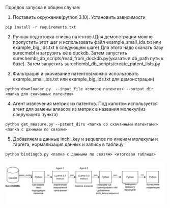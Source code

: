 Порядок запуска в общем случае:

1. Поставить окружение(python 3.10). Установить зависимости
```
pip install -r requirements.txt
```

2. Ручная подготовка списка патентов.(Для демонстрации можно пропустить этот шаг и использовать файл example_small_ids.txt или example_big_ids.txt в следующем шаге)
Для этого надо скачать базу surecmebl и загрузить её в duckdb. 
Затем запустить surechembl_db_scripts/read_from_duckdb.py(указать в db_path путь к базе).
Затем запустить surechembl_db_scripts/create_patent_lists.py

3. Фильтрация и скачивание патентов(можно использовать example_small_ids.txt или example_big_ids.txt для демонстрации)
```
python downloader.py  --input_file <список патентов> --output_dir <папка для скачанных патентов>
```

4. Агент извлечения метрик из патентов. Под капотом используется агент для замены алиасов из метрик в названия молекул(из следующего пункта)
```
python get_measure.py --patent_dirs <папка со скачанными патентами>  <папка с данными по связям>
```

5. Добавляем в данные inchi_key и sequence по именам молекулы и таргета, нормализация данных и запись в таблицу
```
python bindingdb.py <папка с данными по связям> <итоговая таблица>
```

![img.png](img.png)